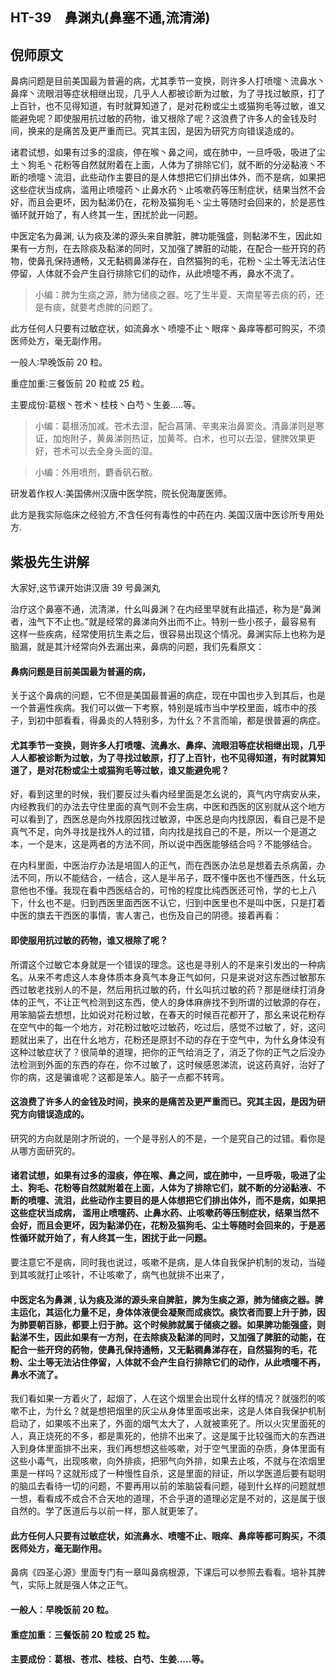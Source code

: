 ## HT-39　鼻渊丸(鼻塞不通,流清涕)

## 倪师原文

鼻病问题是目前美国最为普遍的病，尤其季节一变换，则许多人打喷嚏丶流鼻水丶鼻痒丶流眼泪等症状相继出现，几乎人人都被诊断为过敏，为了寻找过敏原，打了上百针，也不见得知道，有时就算知道了，是对花粉或尘土或猫狗毛等过敏，谁又能避免呢？即使服用抗过敏的药物，谁又根除了呢？这浪费了许多人的金钱及时间，换来的是痛苦及更严重而已。究其主因，是因为研究方向错误造成的。

诸君试想，如果有过多的湿痰，停在喉丶鼻之间，或在肺中，一旦呼吸，吸进了尘土丶狗毛丶花粉等自然就附着在上面，人体为了排除它们，就不断的分泌黏液丶不断的喷嚏丶流泪，此些动作主要目的是人体想把它们排出体外，而不是病，如果把这些症状当成病，滥用止喷嚏药丶止鼻水药丶止咳嗽药等压制症状，结果当然不会好，而且会更坏，因为黏涕仍在，花粉及猫狗毛丶尘土等随时会回来的，於是恶性循环就开始了，有人终其一生，困扰於此一问题。

中医定名为鼻渊, 认为痰及涕的源头来自脾脏，脾功能强盛，则黏涕不生，因此如果有一方剂，在去除痰及黏涕的同时，又加强了脾脏的动能，在配合一些开窍的药物，使鼻孔保持通畅，又无黏稠鼻涕存在，自然猫狗的毛，花粉丶尘土等无法沾住停留，人体就不会产生自行排除它们的动作，从此喷嚏不再，鼻水不流了。

> 小编：脾为生痰之源，肺为储痰之器。吃了生半夏、天南星等去痰的药，还是有痰，就要考虑脾的问题了。

此方任何人只要有过敏症状，如流鼻水丶喷嚏不止丶眼痒丶鼻痒等都可购买，不须医师处方，毫无副作用。

一般人∶早晚饭前 20 粒。

重症加重∶三餐饭前 20 粒或 25 粒。

主要成份∶葛根丶苍术丶桂枝丶白芍丶生姜…..等。

> 小编：葛根汤加减。苍术去湿，配合菖蒲、辛夷来治鼻窦炎。清鼻涕则是寒证，加炮附子，黄鼻涕则热证，加黄芩。白术，也可以去湿，健脾效果更好，苍术可以去全身头面的湿。

> 小编：外用喷剂，麝香矾石散。

研发着作权人∶美国佛州汉唐中医学院，院长倪海厦医师。

此方是我实际临床之经验方,不含任何有毒性的中药在内. 美国汉唐中医诊所专用处方.

## 紫极先生讲解

大家好,这节课开始讲汉唐 39 号鼻渊丸

治疗这个鼻塞不通，流清涕，什幺叫鼻渊？在内经里早就有此描述，称为是“鼻渊者，浊气下不止也。”就是经常的鼻涕向外出而不止。特别一些小孩子，最容易有 这样一些疾病，经常使用抗生素之后，很容易出现这个情况。鼻渊实际上也称为是脑漏，就是其汁经常向外去漏出来，鼻病的问题，我们先看原文：

#### 鼻病问题是目前美国最为普遍的病，

关于这个鼻病的问题，它不但是美国最普遍的病症，现在中国也步入到其后，也是一个普遍性疾病。我们可以做一下考察，特别是城市当中学校里面，城市中的孩子，到初中部看看，得鼻炎的人特别多，为什幺？不言而喻，都是很普遍的病症。

#### 尤其季节一变换，则许多人打喷嚏、流鼻水、鼻痒、流眼泪等症状相继出现，几乎人人都被诊断为过敏，为了寻找过敏原，打了上百针，也不见得知道，有时就算知道了，是对花粉或尘土或猫狗毛等过敏，谁又能避免呢？

好，看到这里的时候，我们要反过头看内经里面是怎幺说的，真气内守病安从来，内经教我们的办法去守住里面的真气则不会生病，中医和西医的区别就从这个地方可以看到了，西医总是向外找原因找过敏源，中医总是向内找原因，看自己是不是真气不足，向外寻找是找外人的过错，向内找是找自己的不是，所以一个是道之本，一个是末，这是两者的方法不同，所以说中西医能够结合吗？不能够结合。

在内科里面，中医治疗办法是培固人的正气，而在西医办法总是想着去杀病菌，办法不同，所以不能结合，一结合，这人是半吊子，既不懂中医也不懂西医，什幺玩意他也不懂。我现在看中西医结合的，可怜的程度比纯西医还可怜，学的七上八下，什幺也不是。归到西医里面西医不认它，归到中医里也不是叫中医，只是打着中医的旗去干西医的事情，害人害己，也伤及自己的阴德。接着再看：

#### 即使服用抗过敏的药物，谁又根除了呢？

所谓这个过敏它本身就是一个错误的理念。这也是寻别人的不是来引发出的一种病名。从来不考虑这人本身体质本身真气本身正气如何，只是来说对这东西过敏那东西过敏老找别人的不是，然后用抗过敏的药，什幺叫抗过敏的药？那是继续打消身体的正气，不让正气检测到这东西，使人的身体麻痹找不到所谓的过敏源的存在，用笨脑袋去想想，比如说对花粉过敏，在春天的时候百花都开了，那幺来说花粉存在空气中的每一个地方，对花粉过敏吃过敏药，吃过后，感觉不过敏了，好，这问题就出来了，出在什幺地方，花粉还是原封不动的存在于空气中，为什幺身体没有这种过敏症状了？很简单的道理，把你的正气给消乏了，消乏了你的正气之后没办法检测到外面的东西的存在，你不过敏了，这时候感恩涕流，说这药真好，治好了你的病，这是骗谁呢？这都是笨人。脑子一点都不转弯。

#### 这浪费了许多人的金钱及时间，换来的是痛苦及更严重而已。究其主因，是因为研究方向错误造成的。

研究的方向就是刚才所说的，一个是寻别人的不是，一个是究自己的过错。看你是从哪方面研究的。

#### 诸君试想，如果有过多的湿痰，停在喉、鼻之间，或在肺中，一旦呼吸，吸进了尘土、狗毛、花粉等自然就附着在上面，人体为了排除它们，就不断的分泌黏液、不断的喷嚏、流泪，此些动作主要目的是人体想把它们排出体外，而不是病，如果把这些症状当成病， 滥用止喷嚏药、止鼻水药、止咳嗽药等压制症状，结果当然不会好，而且会更坏，因为黏涕仍在，花粉及猫狗毛、尘土等随时会回来的，于是恶性循环就开始了，有人终其一生，困扰于此一问题。

要注意它不是病，同时我也说过，咳嗽不是病，是人体自我保护机制的发动，当碰到其咳就打止咳针，不让咳嗽了，病气也就排不出来了，

#### 中医定名为鼻渊 , 认为痰及涕的源头来自脾脏，脾为生痰之源，肺为储痰之器。脾主运化，其运化力量不足，身体体液便会凝聚而成痰饮。痰饮者而要上升于肺，因为肺要朝百脉，都要上归于肺。这个时候肺就属于储痰之器。如果脾功能强盛，则黏涕不生，因此如果有一方剂，在去除痰及黏涕的同时，又加强了脾脏的动能，在配合一些开窍的药物，使鼻孔保持通畅，又无黏稠鼻涕存在，自然猫狗的毛，花粉、尘土等无法沾住停留，人体就不会产生自行排除它们的动作，从此喷嚏不再，鼻水不流了。

我们看如果一方着火了，起烟了，人在这个烟里会出现什幺样的情况？就强烈的咳嗽不止，为什幺？就是想把烟里的灰尘从身体里面咳出来，这是人体自我保护机制启动了，如果咳不出来了，外面的烟气太大了，人就被熏死了。所以火灾里面死的人，真正烧死的不多，都是熏死的，他排不出来了。这是属于比较强而大的东西进入到身体里面排不出来，我们再想想这些咳嗽，对于空气里面的杂质，身体里面有这些小毒气，出现咳嗽，向外排痰，把邪气向外排，如果去止咳，不就与在浓烟里熏是一样吗？这就形成了一种慢性自杀，这是里面的辩证，所以学医道后要有聪明的脑瓜去看待一切的问题，不要再用以前的笨脑袋看问题，碰到什幺样的问题就想一想，看看成不成合不合天地的道理，不合乎道的道理必定是不对的，这是属于很自然的。学了医道后与以前一样，那人就更笨了。

#### 此方任何人只要有过敏症状，如流鼻水、喷嚏不止、眼痒、鼻痒等都可购买，不须医师处方，毫无副作用。

鼻病《四圣心源》里面专门有一章叫鼻病根源，下课后可以参照去看看。培补其脾气，实际上就是强人体之正气。

#### 一般人︰早晚饭前 20 粒。

#### 重症加重︰三餐饭前 20 粒或 25 粒。

#### 主要成份︰葛根、苍朮、桂枝、白芍、生姜…..等。